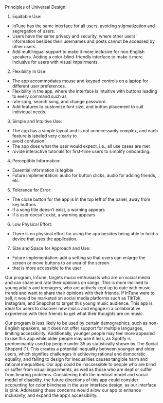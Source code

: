 Principles of Universal Design:
1) Equitable Use:
- InTune has the same interface for all users, avoiding stigmatization and segregation of users.
- Users have the same privacy and security, where other users' information besides their usernames 
and posts cannot be accessed by other users.
- Add multilingual support to make it more inclusive for non-English speakers. Adding a color-blind-friendly interface to make it more inclusive for users with visual impairments.
2) Flexibility In Use:
- The app accommodates mouse and keypad controls on a laptop for different user preferences.
-  Flexibility in the app, where the interface is intuitive with buttons leading to every command such as 
- rate song, search song, and change password.
- Add features to customize font size, and button placement to suit individual needs.
3) Simple and Intuitive Use:
- The app has a simple layout and is not unnecessarily complex, and each feature is labeled very clearly to 
- avoid confusion.
- The app does what the user would expect, i.e., all use cases are met
- rovide interactive tutorials for first-time users to simplify onboarding.
4) Perceptible Information:
- Essential information is legible
- Future implementation: audio for button clicks, audio for adding friends, etc.
5) Tolerance for Error:
- The close button for the app is in the top left of the panel, away from key buttons
- If a song title doesn’t exist, a warning appears
- If a user doesn’t exist, a warning appears
6) Low Physical Effort:
- There is no physical effort for using the app besides being able to hold a device that uses the application. 
7) Size and Space for Approach and Use:
- Future implementation: add a setting so that users can enlarge the screen or move buttons to an area of the screen 
- that is more accessible to the user



Our program, InTune, targets music enthusiasts who are on social media and can share and rate their opinions 
on songs. This is more inclined to young adults and teenagers, who are actively kept up to date with music 
trends and want to share their opinions with their friends. If InTune were to sell, it would be marketed on 
social media platforms such as TikTok, Instagram, and Snapchat to target this young music audience. 
This app is ideal for users to discover new music and engage in a collaborative experience with their 
friends to get what their thoughts are on music. 


Our program is less likely to be used by certain demographics, such as non-English speakers, as it does not 
offer support for multiple languages, limiting accessibility. Additionally, younger people may feel more 
appealed to use this app while older people may use it less, as Spotify is predominantly used by people 
under 35 as statistically shown by The Social Sheperd (1). This creates a potential inequality between younger 
and older users, which signifies challenges in achieving rational and democratic equality, and failing to 
design for inequalities causes tangible harm and rational inequalities. Our app could be inaccessible to 
people who are blind or suffer from visual impairments, as well as those who are deaf or suffer from hearing 
problems.  Considering both the medical model and social model of disability, the future directions of this 
app could consider accounting for color blindness in the user interface design, as our interface is pink. 
Addressing these concerns would allow our app to enhance inclusivity, and expand the app’s accessibility.